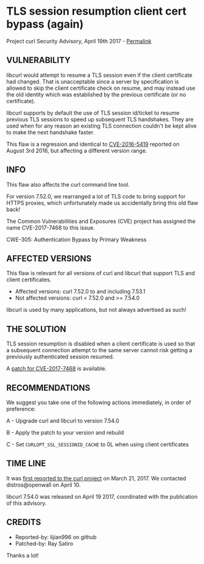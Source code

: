 TLS session resumption client cert bypass (again)
=========================================

Project curl Security Advisory, April 19th 2017 -
[Permalink](https://curl.se/docs/CVE-2017-7468.html)

VULNERABILITY
-------------

libcurl would attempt to resume a TLS session even if the client certificate
had changed. That is unacceptable since a server by specification is allowed
to skip the client certificate check on resume, and may instead use the old
identity which was established by the previous certificate (or no
certificate).

libcurl supports by default the use of TLS session id/ticket to resume
previous TLS sessions to speed up subsequent TLS handshakes. They are used
when for any reason an existing TLS connection couldn't be kept alive to make
the next handshake faster.

This flaw is a regression and identical to
[CVE-2016-5419](https://curl.se/docs/CVE-2016-5419.html) reported on
August 3rd 2016, but affecting a different version range.

INFO
----

This flaw also affects the curl command line tool.

For version 7.52.0, we rearranged a lot of TLS code to bring support for HTTPS
proxies, which unfortunately made us accidentally bring this old flaw back!

The Common Vulnerabilities and Exposures (CVE) project has assigned the name
CVE-2017-7468 to this issue.

CWE-305: Authentication Bypass by Primary Weakness

AFFECTED VERSIONS
-----------------

This flaw is relevant for all versions of curl and libcurl that support TLS
and client certificates.

- Affected versions: curl 7.52.0 to and including 7.53.1
- Not affected versions: curl < 7.52.0 and >= 7.54.0

libcurl is used by many applications, but not always advertised as such!

THE SOLUTION
------------

TLS session resumption is disabled when a client certificate is used so that a
subsequent connection attempt to the same server cannot risk getting a
previously authenticated session resumed.

A [patch for CVE-2017-7468](https://curl.se/CVE-2017-7468.patch) is
available.

RECOMMENDATIONS
---------------

We suggest you take one of the following actions immediately, in order of
preference:

 A - Upgrade curl and libcurl to version 7.54.0

 B - Apply the patch to your version and rebuild

 C - Set `CURLOPT_SSL_SESSIONID_CACHE` to 0L when using client certificates

TIME LINE
---------

It was [first reported to the curl
project](https://github.com/curl/curl/issues/1341) on March 21, 2017.  We
contacted distros@openwall on April 10.

libcurl 7.54.0 was released on April 19 2017, coordinated with the publication
of this advisory.

CREDITS
-------

- Reported-by: lijian996 on github
- Patched-by: Ray Satiro

Thanks a lot!
